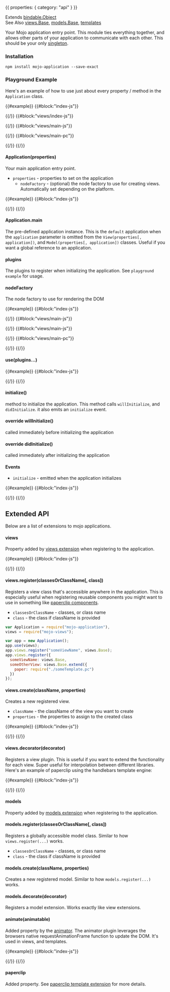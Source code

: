 {{
  properties: {
    category: "api"
  }
}}

Extends [bindable.Object](/docs/api/-bindableobject) <br />
See Also [views.Base](/docs/api/-viewsbase), [models.Base](/docs/api/-modelsbase), [templates](/docs/api/-templates) <br />

Your Mojo application entry point. This module ties everything together, and allows other
parts of your application to communicate with each other. This should be your only [singleton](http://en.wikipedia.org/wiki/Singleton_pattern).

<!--
Note that there are two ways of using `mojo-application`. The first way is to instantiate a new `Application`,
which keeps your application *out* of the global namespace. This method requires you to **manually** pass `application` around
your application.

The other method of using `mojo-application` is to use the `Application.main` property, which is an instantiated `Application`.
Using this property won't require you to pass the application around, si

-->

### Installation

```
npm install mojo-application --save-exact
```

### Playground Example

Here's an example of how to use just about every property / method in the `Application` class.

{{#example}}
{{#block:"index-js"}}
<!--
var Application = require("mojo-application");

var MyApplication = Application.extend({
  plugins: [
    require("mojo-views"),     // views plugin
    require("mojo-paperclip"), // paperclip template plugin
    require("./views"),        // views specific to this application
  ],
  willInitialize: function (preview) {
    console.log("will initialize");
  },
  didInitialize: function (preview) {
    console.log("did initialize");
    preview.element.appendChild(this.views.create("main").render());
  }
});

var app = new MyApplication();

app.on("initialize", function () {
  console.log("app emitted 'initialize' event");
});

app.initialize(preview);
-->
{{/}}
{{#block:"views/index-js"}}
<!--
module.exports = function (app) {

  // register a few components
  app.views.register({
    main: require("./main")
  });
}
-->
{{/}}
{{#block:"views/main-js"}}
<!--
var views = require("mojo-views");
module.exports = views.Base.extend({
  paper: require("./main.pc"),
  divide: function (value, multiplier) {
    return Math.round((value || 0) / multiplier);
  }
});
-->
{{/}}
{{#block:"views/main-pc"}}
<!--
<input class="form-control" type="text" placeholder="Hello! How how old are you?" data-bind="{{ model: <~>age }}"></input>

{{#if:age}}
  You're like a: <br />
  <span><strong>{{ divide(age, 5.8) }}</strong>  year old Dog.</span> <br />
  <span><strong>{{ divide(age, 2.85) }}</strong> year old Bear.</span> <br />
  <span><strong>{{ divide(age, 2.17) }}</strong> year old Hippo.</span> <br />
{{/}}
-->
{{/}}
{{/}}

#### Application(properties)

Your main application entry point.

- `properties` - properties to set on the application
  - `nodeFactory` - (optional) the node factory to use for creating views. Automatically set depending on the platform.

{{#example}}
{{#block:"index-js"}}
<!--
var Application = require("mojo-application");
var app = new Application({
  name: "some property!"
});
console.log(app.get("name"), app.name);

console.log(app.views);
-->
{{/}}
{{/}}

#### Application.main

The pre-defined application instance. This is the `default` application when the `application` parameter is omitted from the `View(properties[, application])`, and `Model(properties[, application])`
classes. Useful if you want a global reference to an application.

#### plugins

The plugins to register when initializing the application. See `playground example` for usage.

#### nodeFactory

The node factory to use for rendering the DOM

{{#example}}
{{#block:"index-js"}}
<!--
var Application = require("mojo-application"),
nodeFactories   = require("nofactor"),
MainView        = require("./views/main.js");

var MyApplication = Application.extend({
  plugins: [
    require("mojo-views"),
    require("mojo-paperclip@0.6.1"),
    function (app) {
      app.views.register("main", MainView);
    }
  ]
});

var browserApp = new MyApplication({ nodeFactory: nodeFactories.dom    });
var nodeApp    = new MyApplication({ nodeFactory: nodeFactories.string });

// update immediately - this happens in node automatically. Overridden here
// to demonstrate the difference between a node-based & browser-based application.
nodeApp.animate = function (animatable) {
  animatable.update();
}


preview.element.appendChild(browserApp.views.create("main", {
    message: "I'm rendering for the browser!"
}).render())

console.log(nodeApp.views.create("main", {
    message: "I'm rendering for NodeJS!"
}).render().toString());
-->
{{/}}
{{#block:"views/main-js"}}
<!--
var views = require("mojo-views");
module.exports = views.Base.extend({
  paper: require("./main.pc")
});
-->
{{/}}
{{#block:"views/main-js"}}
<!--
var views = require("mojo-views");
module.exports = views.Base.extend({
  paper: require("./main.pc")
});
-->
{{/}}
{{#block:"views/main-pc"}}
<!--
<h3>{{message}}</h3>
-->
{{/}}
{{/}}

#### use(plugins...)


{{#example}}
{{#block:"index-js"}}
<!--
var Application = require("mojo-application");

var app = new Application();
app.use(function (app) {
  console.log("registering a plugin to mojo app");
  app.someModule = {
    name: "some module"
  };
}, function (app) {
  console.log("registering another plugin to mojo app");
  console.log("some module: ", app.someModule);
  app.anotherModule = {

  };
});
-->
{{/}}
{{/}}

#### initialize()

method to initialize the application. This method calls `willInitialize`, and `didInitialize`. it also
emits an `initialize` event.


#### override willInitialize()

called immediately before initializing the application

#### override didInitialize()

called immediately after initializing the application

#### Events

- `initialize` - emitted when the application initializes

{{#example}}
{{#block:"index-js"}}
<!--
var Application = require("mojo-application");

var app = new Application();
app.on("initialize", function () {
    console.log("initialized!");
});
app.initialize();
-->
{{/}}
{{/}}

## Extended API

Below are a list of extensions to mojo applications.

#### views

Property added by [views extension](/docs/api/-viewsbase) when registering to the application.

{{#example}}
{{#block:"index-js"}}
<!--
var Application = require("mojo-application"),
views           = require("mojo-views"),
paperclip       = require("mojo-paperclip@0.6.3");

var app = new Application();

// register views, and paperclip. Registering paperclip
// to the application will allow the "paper" property for each view.
app.use(views, paperclip);

preview.element.appendChild(new views.Base({
  fullName: "Ryan Renolds",
  paper: "hello {{fullName}}!"
}, app).render());
-->
{{/}}
{{/}}

#### views.register(classesOrClassName[, class])

Registers a view class that's accessible anywhere in the application. This is especially useful when registering reusable components
you might want to use in something like [paperclip components](https://github.com/mojo-js/paperclip-component).

- `classesOrClassName` - classes, or class name
- `class` - the class if className is provided

```javascript
var Application = require("mojo-application"),
views = require("mojo-views");

var app = new Application();
app.use(views);
app.views.register("someViewName", views.Base);
app.views.register({
  someViewName: views.Base,
  someOtherView: views.Base.extend({
    paper: require("./someTemplate.pc")
  })
});
```

#### views.create(className, properties)

Creates a new registered view.

- `className` - the className of the view you want to create
- `properties` - the properties to assign to the created class

{{#example}}
{{#block:"index-js"}}
<!--
var Application = require("mojo-application"),
views = require("mojo-views");

var app = new Application();
app.use(views);
app.views.register("base", views.Base);
var view = app.views.create("base", {
  personName: "Hillary Clinton"
});

console.log(view.personName); // Hillary Clinton
console.log(view.application == app); // true
-->
{{/}}
{{/}}

#### views.decorator(decorator)

Registers a view plugin. This is useful if you want to extend the functionality for each view. Super useful for
interpolation between different libraries. Here's an example of paperclip using the handlebars template engine:

{{#example}}
{{#block:"index-js"}}
<!--
 var views       = require("mojo-views"),
     Application = require("mojo-application"),
     handlebars  = require("handlebars");

 var app = new Application();
 app.use(views);

// register the view decorator, and
// look for the handlebars property on each view
app.views.decorator({
  getOptions: function (view) {
    return view.handlebars;
  },
  decorate: function (view, templateSource) {
    var template = handlebars.compile(templateSource);
    var div = document.createElement("div");

    function renderTemplate () {
     div.innerHTML = template(view);  
      view.section.replaceChildNodes.apply(view.section, div.childNodes);
    }

    renderTemplate();
  }
});

// create a new view class with the handlebars template
var HelloView = views.Base.extend({
  handlebars: "<h3>Hello {{message}}!</h3>"
});

// create the view, and pass in the appliation so the handlebars
// decorator gets used
var view = new HelloView({ message: "World" }, app);

preview.element.appendChild(view.render());
-->
{{/}}
{{/}}


#### models

Property added by [models extension](/docs/api/-modelsbase) when registering to the application.

#### models.register(classesOrClassName[, class])

Registers a globally accessible model class. Similar to how `views.register(...)` works.

- `classesOrClassName` - classes, or class name
- `class` - the class if className is provided


#### models.create(className, properties)

Creates a new registered model. Similar to how `models.register(...)` works.


#### models.decorate(decorator)

Registers a model extension. Works exactly like view extensions.

<!--
TODO - show example here
-->

#### animate(animatable)

Added property by the [animator](https://github.com/mojo-js/mojo-animator). The animator plugin leverages the browsers native requestAnimationFrame
function to update the DOM. It's used in views, and templates.

{{#example}}
{{#block:"index-js"}}
<!--
var Application = require("mojo-application");
var app = new Application();
app.use(require("mojo-animator"));
app.animate({
  update: function () {
    console.log("update! called on requestAnimationFrame");
  }
})
-->
{{/}}
{{/}}

#### paperclip

Added property. See [paperclip template extension](/docs/api/-templates) for more details.
